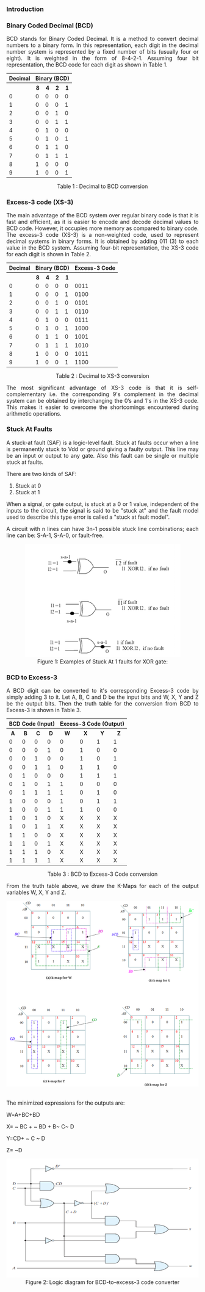 ### Introduction

### Binary Coded Decimal (BCD)

<p style="text-align:justify;">BCD stands for Binary Coded Decimal. It is a method to convert decimal numbers to a binary form. In this representation, each digit in the decimal number system is represented by a fixed number of bits (usually four or eight). It is weighted in the form of 8-4-2-1. Assuming four bit representation, the BCD code for each digit as shown in Table 1.</p>

<center>
<table class="center" >
    <tr>
      <th>Decimal</th>
      <th colspan="4">Binary (BCD)</th>
    </tr>
    <tr>
      <th></th>
      <th>8</th>
      <th>4</th>
      <th>2</th>
      <th>1</th>
    </tr>
    <tr>
      <td>0</td>
      <td>0</td>
      <td>0</td>
      <td>0</td>
      <td>0</td>
    </tr>
    <tr>
      <td>1</td>
      <td>0</td>
      <td>0</td>
      <td>0</td>
      <td>1</td>
    </tr>
    <tr>
      <td>2</td>
      <td>0</td>
      <td>0</td>
      <td>1</td>
      <td>0</td>
    </tr>
    <tr>
      <td>3</td>
      <td>0</td>
      <td>0</td>
      <td>1</td>
      <td>1</td>
    </tr>
    <tr>
      <td>4</td>
      <td>0</td>
      <td>1</td>
      <td>0</td>
      <td>0</td>
    </tr>
    <tr>
      <td>5</td>
      <td>0</td>
      <td>1</td>
      <td>0</td>
      <td>1</td>
    </tr>
    <tr>
      <td>6</td>
      <td>0</td>
      <td>1</td>
      <td>1</td>
      <td>0</td>
    </tr>
    <tr>
      <td>7</td>
      <td>0</td>
      <td>1</td>
      <td>1</td>
      <td>1</td>
    </tr>
    <tr>
      <td>8</td>
      <td>1</td>
      <td>0</td>
      <td>0</td>
      <td>0</td>
    </tr>
    <tr>
      <td>9</td>
      <td>1</td>
      <td>0</td>
      <td>0</td>
      <td>1</td>
    </tr>
  </table>
</center>
<center>Table 1 : Decimal to BCD conversion</center>

### Excess-3 code (XS-3)

<p style="text-align:justify;">The main advantage of the BCD system over regular binary code is that it is fast and efficient, as it is easier to encode and decode decimal values to BCD code. However, it occupies more memory as compared to binary code. The excess-3 code (XS-3) is a non-weighted code, used to represent decimal systems in binary forms. It is obtained by adding 011 (3) to each value in the BCD system. Assuming four-bit representation, the XS-3 code for each digit is shown in Table 2.</p>

<center>
 <table style = "align-content: center; width:  100%;">
  <tr>
    <th>Decimal</th>
    <th colspan="4">Binary (BCD)</th>
    <th>Excess-3 Code</th>
  </tr>
  <tr>
    <th></th>
    <th>8</th>
    <th>4</th>
    <th>2</th>
    <th>1</th>
    <th></th>
  </tr>
  <tr>
    <td>0</td>
    <td>0</td>
    <td>0</td>
    <td>0</td>
    <td>0</td>
    <td>0011</td>
  </tr>
  <tr>
    <td>1</td>
    <td>0</td>
    <td>0</td>
    <td>0</td>
    <td>1</td>
    <td>0100</td>
  </tr>
  <tr>
    <td>2</td>
    <td>0</td>
    <td>0</td>
    <td>1</td>
    <td>0</td>
    <td>0101</td>
  </tr>
  <tr>
    <td>3</td>
    <td>0</td>
    <td>0</td>
    <td>1</td>
    <td>1</td>
    <td>0110</td>
  </tr>
  <tr>
    <td>4</td>
    <td>0</td>
    <td>1</td>
    <td>0</td>
    <td>0</td>
    <td>0111</td>
  </tr>
  <tr>
    <td>5</td>
    <td>0</td>
    <td>1</td>
    <td>0</td>
    <td>1</td>
    <td>1000</td>
  </tr>
  <tr>
    <td>6</td>
    <td>0</td>
    <td>1</td>
    <td>1</td>
    <td>0</td>
    <td>1001</td>
  </tr>
  <tr>
    <td>7</td>
    <td>0</td>
    <td>1</td>
    <td>1</td>
    <td>1</td>
    <td>1010</td>
  </tr>
  <tr>
    <td>8</td>
    <td>1</td>
    <td>0</td>
    <td>0</td>
    <td>0</td>
    <td>1011</td>
  </tr>
  <tr>
    <td>9</td>
    <td>1</td>
    <td>0</td>
    <td>0</td>
    <td>1</td>
    <td>1100</td>
  </tr>
</table>

</center>
<center>Table 2 : Decimal to XS-3 conversion</center>

<p style="text-align:justify;">The most significant advantage of XS-3 code is that it is self-complementary i.e. the corresponding 9's complement in the decimal system can be obtained by interchanging the 0’s and 1's in the XS-3 code. This makes it easier to overcome the shortcomings encountered during arithmetic operations.</p>

### Stuck At Faults

<p style="text-align:justify;">A stuck-at fault (SAF) is a logic-level fault. Stuck at faults occur when a line is permanently stuck to Vdd or ground giving a faulty output. This line may be an input or output to any gate. Also this fault can be single or multiple stuck at faults.</p>
There are two kinds of SAF:

1.   Stuck at 0
2.   Stuck at 1

<p style="text-align:justify;">When a signal, or gate output, is stuck at a 0 or 1 value, independent of the inputs to the circuit, the signal is said to be "stuck at" and the fault model used to describe this type error is called a "stuck at fault model".</p>

<p style="text-align:justify;">A circuit with n lines can have 3n-1 possible stuck line combinations; each line can be: S-A-1, S-A-0, or fault-free.</p>

<center><img src="images/stuck.png" ></center>
<center>Figure 1: Examples of Stuck At 1 faults for XOR gate:</center>

### BCD to Excess-3

<p style="text-align:justify;">A BCD digit can be converted to it's corresponding Excess-3 code by simply adding 3 to it. Let A, B, C and D be the input bits and W, X, Y and Z be the output bits. Then the truth table for the conversion from BCD to Excess-3 is shown in Table 3.</p>

<center>
 <table text-align="center" width="250">
                <tr>
                  <th colspan="4">BCD Code (Input)</th>
                  <th colspan="4">Excess-3 Code (Output)</th>
                </tr>
                <tr>
                  <th>A</th>
                  <th>B</th>
                  <th>C</th>
                  <th>D</th>
                  <th>W</th>
                  <th>X</th>
                  <th>Y</th>
                  <th>Z</th>

</tr>
                <tr>
                  <td>0</td>
                  <td>0</td>
                  <td>0</td>
                  <td>0</td>
                  <td>0</td>
                  <td>0</td>
                  <td>1</td>
                  <td>1</td>                  
                </tr>
                <tr>
                  <td>0</td>
                  <td>0</td>
                  <td>0</td>
                  <td>1</td>
                  <td>0</td>
                  <td>1</td>
                  <td>0</td>
                  <td>0</td>                  
                </tr>
                <tr>
                  <td>0</td>
                  <td>0</td>
                  <td>1</td>
                  <td>0</td>
                  <td>0</td>
                  <td>1</td>
                  <td>0</td>
                  <td>1</td>                  
                </tr>
                <tr>
                  <td>0</td>
                  <td>0</td>
                  <td>1</td>
                  <td>1</td>
                  <td>0</td>
                  <td>1</td>
                  <td>1</td>
                  <td>0</td>                  
                </tr>
                <tr>
                  <td>0</td>
                  <td>1</td>
                  <td>0</td>
                  <td>0</td>
                  <td>0</td>
                  <td>1</td>
                  <td>1</td>
                  <td>1</td>                  
                </tr>
                <tr>
                  <td>0</td>
                  <td>1</td>
                  <td>0</td>
                  <td>1</td>
                  <td>1</td>
                  <td>0</td>
                  <td>0</td>
                  <td>0</td>                  
                </tr>
                <tr>
                  <td>0</td>
                  <td>1</td>
                  <td>1</td>
                  <td>1</td>
                  <td>1</td>
                  <td>0</td>
                  <td>1</td>
                  <td>0</td>                  
                </tr>
                <tr>
                  <td>1</td>
                  <td>0</td>
                  <td>0</td>
                  <td>0</td>
                  <td>1</td>
                  <td>0</td>
                  <td>1</td>
                  <td>1</td>                  
                </tr>
                <tr>
                  <td>1</td>
                  <td>0</td>
                  <td>0</td>
                  <td>1</td>
                  <td>1</td>
                  <td>1</td>
                  <td>0</td>
                  <td>0</td>                  
                </tr>
                <tr>
                  <td>1</td>
                  <td>0</td>
                  <td>1</td>
                  <td>0</td>
                  <td>X</td>
                  <td>X</td>
                  <td>X</td>
                  <td>X</td>                  
                </tr>
                <tr>
                  <td>1</td>
                  <td>0</td>
                  <td>1</td>
                  <td>1</td>
                  <td>X</td>
                  <td>X</td>
                  <td>X</td>
                  <td>X</td>                  
                </tr>
                <tr>
                  <td>1</td>
                  <td>1</td>
                  <td>0</td>
                  <td>0</td>
                  <td>X</td>
                  <td>X</td>
                  <td>X</td>
                  <td>X</td>                  
                </tr>
                <tr>
                  <td>1</td>
                  <td>1</td>
                  <td>0</td>
                  <td>1</td>
                  <td>X</td>
                  <td>X</td>
                  <td>X</td>
                  <td>X</td>                  
                </tr>
                <tr>
                  <td>1</td>
                  <td>1</td>
                  <td>1</td>
                  <td>0</td>
                  <td>X</td>
                  <td>X</td>
                  <td>X</td>
                  <td>X</td>                  
                </tr>
                <tr>
                  <td>1</td>
                  <td>1</td>
                  <td>1</td>
                  <td>1</td>
                  <td>X</td>
                  <td>X</td>
                  <td>X</td>
                  <td>X</td>                  
                </tr>  
              </table>

</center>
<center>Table 3 : BCD to Excess-3 Code conversion</center>

<p style="text-align:justify;">From the truth table above, we draw the K-Maps for each of the output variables W, X, Y and Z.</p>

<center><img src="images/kmp.png" ></center></br>

<p style="text-align:justify;">The minimized expressions for the outputs are:</p>

<p style="text-align:justify;">W=A+BC+BD</p>

<p style="text-align:justify;">X= ~ BC + ~ BD + B~ C~ D</p>

<p style="text-align:justify;">Y=CD+ ~ C ~ D</p>

<p style="text-align:justify;">Z= ~D</p>

<center><img src="images/bcd-excess3.png" ></center>
<center>Figure 2: Logic diagram for BCD-to-excess-3 code converter</center>
